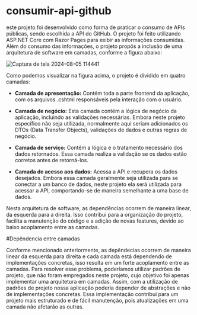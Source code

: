 # consumir-api-github
este projeto foi desenvolvido como forma de praticar o consumo de APIs públicas, sendo escolhida a API do GitHub. O projeto foi feito utilizando ASP.NET Core com Razor Pages para exibir as informações consumidas. Além do consumo das informações, o projeto propôs a inclusão de uma arquitetura de software em camadas, conforme a figura abaixo:


![Captura de tela 2024-08-05 114441](https://github.com/user-attachments/assets/cd610bcd-fb11-4963-92dc-00db324bddeb)


Como podemos visualizar na figura acima, o projeto é dividido em quatro camadas:

* **Camada de apresentação:** Contém toda a parte frontend da aplicação, com os arquivos .cshtml responsáveis pela interação com o usuário.
  
* **Camada de negócio:** Esta camada contém a lógica de negócio da aplicação, incluindo as validações necessárias. Embora neste projeto específico não seja utilizada, normalmente aqui seriam adicionados os DTOs (Data Transfer Objects), validações de dados e outras regras de negócio.

* **Camada de serviço:** Contém a lógica e o tratamento necessário dos dados retornados. Essa camada realiza a validação se os dados estão corretos antes de retorná-los.

* **Camada de acesso aos dados:** Acessa a API e recupera os dados desejados. Embora essa camada geralmente seja utilizada para se conectar a um banco de dados, neste projeto ela será utilizada para acessar a API, comportando-se de maneira semelhante a uma base de dados.

Nesta arquitetura de software, as dependências ocorrem de maneira linear, da esquerda para a direita. Isso contribui para a organização do projeto, facilita a manutenção do código e a adição de novas features, devido ao baixo acoplamento entre as camadas.

#Depêndencia entre camadas

Conforme mencionado anteriormente, as depêndecias ocorrem de maneira linear da esquerda para direita e cada camada está dependendo de implementações concretas, isso resulta em um forte acoplamento entre as camadas. Para resolver esse problema, poderíamos utilizar padrões de projeto, que não foram empregados neste projeto, cujo objetivo foi apenas implementar uma arquitetura em camadas. Assim, com a utilização de padrões de projeto nossa aplicação poderia depender de abstrações e não de implementações concretas. Essa implementação contribui para um projeto mais estruturado e de fácil manutenção, pois atualizações em uma camada não afetarão as outras.
